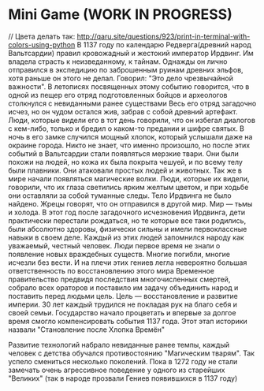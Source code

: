 # Mini Game (WORK IN PROGRESS)
// Цвета делать так: http://qaru.site/questions/923/print-in-terminal-with-colors-using-python
В 1137 году по календарю Редверга(древний народ Вальтсардии) правил кровожадный и жестокий император Ирдвинг. Им владела страсть к неизведанному, к тайнам. Однажды он лично отправился в экспедицию по заброшенным руинам древних эльфов, хотя раньше он этого не делал. Говорил: "Это дело чрезвычайной важности". В летописях посвященных этому событию говорится, что в одной из пещер его отряд подготовленных бойцов и археологов столкнулся с невиданными ранее существами Весь его отряд загадочно исчез, но он чудом остался жив, забрав с собой древний артефакт. Люди, которые видели его в тот день говорили, что он избегал диалогов с кем-либо, только и бредил о каком-то предании и шифре святых. В ночь в его замке случился мощный хлопок, который услышали даже на окраине города. Никто не знает, что именно произошло, но после этих событий в Вальтсардии стали появляться мерзкие твари. Они были похожи на людей, но кожа их была покрыта чешуей, и по всему телу были плавники. Они атаковали простых людей и животных. Так же в мире начали появляться магические волки. Люди, которые их видели, говорили, что их глаза светились ярким желтым цветом, и при ходьбе они оставляли за собой туманные следы. Тело Ирдвинга не было найдено. Жрецы говорят, что он отправился в другой мир. Мир — тьмы и холода. В этот год после загадочного исчезновения Ирдвинга, дети практически перестали рождаться, но те которые все таки родились, были абсолютно здоровы, физически сильны и имели первоклассные навыки в своем деле. Каждый из этих людей запомнился народу как уважаемый, честный человек. Люди первое время не знали о появление новых враждебных существ. Многие погибли, многие исчезли без вести. И на плечи этих гениев легла невероятно большая ответственность по восстановлению этого мира Временное правительство предвидя последствия многочисленных смертей, собрало всех ораторов и поставило им задачу объединить народ и поставить перед людьми цель. Цель — восстановление и развитие империи. 30 лет каждый трудился не покладая рук на благо себя и своей семьи. Государство начало процветать и впервые за долгое время смогло компенсировать события 1137 года. Этот этап историки назвали "Становление после Хлопка Времён"

Развитие технологий набрало невиданные ранее темпы, каждый человек с детства обучался противостоянию "Магическим тварям". Так успело смениться несколько поколений. Пока в 1272 году не стали замечать очень агрессивное поведение у одного из старейших "Великих" (так в народе прозвали Гениев появившихся в 1137 году)
